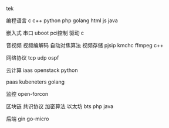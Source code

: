 tek

编程语言
c
c++
python
php
golang
html
js
java

嵌入式
串口
uboot
pci控制
驱动
c


音视频
视频编解码
自动对焦算法
视频存储
pjsip
kmchc
ffmpeg
c++


网络协议
tcp
udp
ospf


云计算
iaas
openstack
python

paas
kubeneters
golang

监控
open-forcon

区块链
共识协议
加密算法
以太坊
bts
php
java


后端
gin
go-micro


